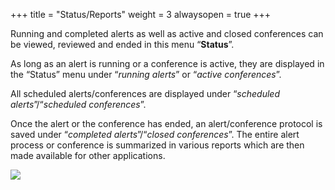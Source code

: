 +++
title = "Status/Reports"
weight = 3
alwaysopen = true
+++

Running and completed alerts as well as active and closed conferences
can be viewed, reviewed and ended in this menu “**Status**”.

As long as an alert is running or a conference is active, they are
displayed in the “Status” menu under “*running alerts*” or “*active
conferences*”.

All scheduled alerts/conferences are displayed under “*scheduled
alerts*”/“*scheduled conferences*”.

Once the alert or the conference has ended, an alert/conference protocol
is saved under “*completed alerts*”/“*closed conferences*”. The entire
alert process or conference is summarized in various reports which are
then made available for other applications.

![](/img/status_ealarm_emergency_en.14e561431abb9f0a19bfd13a8ac33f30.png)




